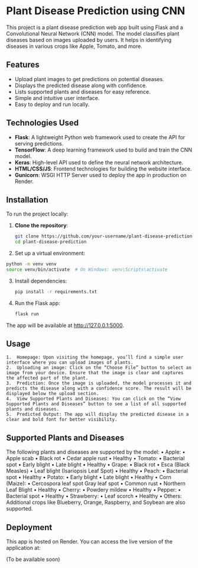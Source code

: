 # Plant Disease Prediction using CNN

This project is a plant disease prediction web app built using Flask and a Convolutional Neural Network (CNN) model. The model classifies plant diseases based on images uploaded by users. It helps in identifying diseases in various crops like Apple, Tomato, and more.

## Features

- Upload plant images to get predictions on potential diseases.
- Displays the predicted disease along with confidence.
- Lists supported plants and diseases for easy reference.
- Simple and intuitive user interface.
- Easy to deploy and run locally.

## Technologies Used

- **Flask**: A lightweight Python web framework used to create the API for serving predictions.
- **TensorFlow**: A deep learning framework used to build and train the CNN model.
- **Keras**: High-level API used to define the neural network architecture.
- **HTML/CSS/JS**: Frontend technologies for building the website interface.
- **Gunicorn**: WSGI HTTP Server used to deploy the app in production on Render.

## Installation

To run the project locally:

1. **Clone the repository**:
   ```bash
   git clone https://github.com/your-username/plant-disease-prediction.git
   cd plant-disease-prediction

2.	Set up a virtual environment:
   ```bash
   python -m venv venv
   source venv/bin/activate  # On Windows: venv\Scripts\activate
   ```

3. Install dependencies:
   ```bash
   pip install -r requirements.txt
   ```

4. Run the Flask app:
   ```bash
   flask run
   ```

The app will be available at http://127.0.0.1:5000.


## Usage
	1.	Homepage: Upon visiting the homepage, you’ll find a simple user interface where you can upload images of plants.
	2.	Uploading an image: Click on the “Choose File” button to select an image from your device. Ensure that the image is clear and captures the affected part of the plant.
	3.	Prediction: Once the image is uploaded, the model processes it and predicts the disease along with a confidence score. The result will be displayed below the upload section.
	4.	View Supported Plants and Diseases: You can click on the “View Supported Plants and Diseases” button to see a list of all supported plants and diseases.
	5.	Predicted Output: The app will display the predicted disease in a clear and bold font for better visibility.


## Supported Plants and Diseases
The following plants and diseases are supported by the model:
	•	Apple:
	•	Apple scab
	•	Black rot
	•	Cedar apple rust
	•	Healthy
	•	Tomato:
	•	Bacterial spot
	•	Early blight
	•	Late blight
	•	Healthy
	•	Grape:
	•	Black rot
	•	Esca (Black Measles)
	•	Leaf blight (Isariopsis Leaf Spot)
	•	Healthy
	•	Peach:
	•	Bacterial spot
	•	Healthy
	•	Potato:
	•	Early blight
	•	Late blight
	•	Healthy
	•	Corn (Maize):
	•	Cercospora leaf spot Gray leaf spot
	•	Common rust
	•	Northern Leaf Blight
	•	Healthy
	•	Cherry:
	•	Powdery mildew
	•	Healthy
	•	Pepper:
	•	Bacterial spot
	•	Healthy
	•	Strawberry:
	•	Leaf scorch
	•	Healthy
	•	Others: Additional crops like Blueberry, Orange, Raspberry, and Soybean are also supported.


## Deployment

This app is hosted on Render. You can access the live version of the application at:

(To be available soon)
